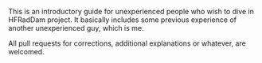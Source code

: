 This is an introductory guide for unexperienced people who wish to dive in HFRadDam project. It basically includes some previous experience of another unexperienced guy, which is me. 

All pull requests for corrections, additional explanations or whatever, are welcomed.
